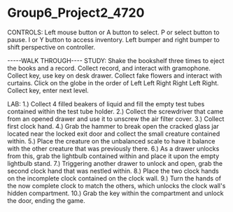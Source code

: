# Group6_Project2_4720

CONTROLS:
Left mouse button or A button to select.
P or select button to pause.
I or Y button to access inventory.
Left bumper and right bumper to shift perspective on controller.

-----WALK THROUGH----
STUDY:
Shake the bookshelf three times to eject the books and a record.
Collect record, and interact with gramophone.
Collect key, use key on desk drawer.
Collect fake flowers and interact with curtains.
Click on the globe in the order of Left Left Right Right Left Right.
Collect key, enter next level. 

LAB: 
1.) Collect 4 filled beakers of liquid and fill the empty test tubes contained within the test tube holder. 
2.) Collect the screwdriver that came from an opened drawer and use it to unscrew the air filter cover. 
3.) Collect first clock hand. 
4.) Grab the hammer to break open the cracked glass jar located near the locked exit door and collect the small creature contained within. 
5.) Place the creature on the unbalanced scale to have it balance with the other creature that was previously there. 
6.) As a drawer unlocks from this, grab the lightbulb contained within and place it upon the empty lightbulb stand. 
7.) Triggering another drawer to unlock and open, grab the second clock hand that was nestled within. 
8.) Place the two clock hands on the incomplete clock contained on the clock wall. 
9.) Turn the hands of the now complete clock to match the others, which unlocks the clock wall's hidden compartment. 
10.) Grab the key within the compartment and unlock the door, ending the game.
